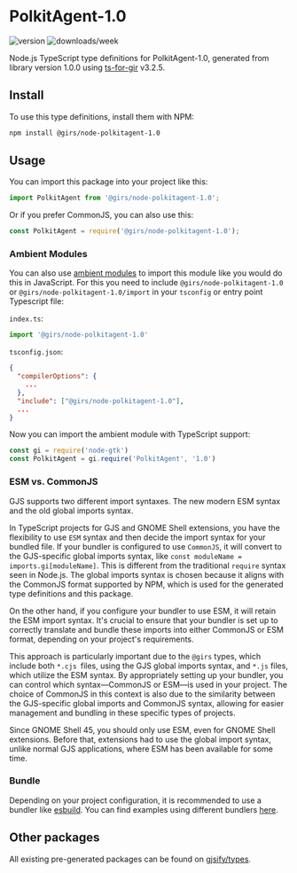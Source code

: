 
# PolkitAgent-1.0

![version](https://img.shields.io/npm/v/@girs/node-polkitagent-1.0)
![downloads/week](https://img.shields.io/npm/dw/@girs/node-polkitagent-1.0)


Node.js TypeScript type definitions for PolkitAgent-1.0, generated from library version 1.0.0 using [ts-for-gir](https://github.com/gjsify/ts-for-gir) v3.2.5.


## Install

To use this type definitions, install them with NPM:
```bash
npm install @girs/node-polkitagent-1.0
```

## Usage

You can import this package into your project like this:
```ts
import PolkitAgent from '@girs/node-polkitagent-1.0';
```

Or if you prefer CommonJS, you can also use this:
```ts
const PolkitAgent = require('@girs/node-polkitagent-1.0');
```

### Ambient Modules

You can also use [ambient modules](https://github.com/gjsify/ts-for-gir/tree/main/packages/cli#ambient-modules) to import this module like you would do this in JavaScript.
For this you need to include `@girs/node-polkitagent-1.0` or `@girs/node-polkitagent-1.0/import` in your `tsconfig` or entry point Typescript file:

`index.ts`:
```ts
import '@girs/node-polkitagent-1.0'
```

`tsconfig.json`:
```json
{
  "compilerOptions": {
    ...
  },
  "include": ["@girs/node-polkitagent-1.0"],
  ...
}
```

Now you can import the ambient module with TypeScript support: 

```ts
const gi = require('node-gtk')
const PolkitAgent = gi.require('PolkitAgent', '1.0')
```



### ESM vs. CommonJS

GJS supports two different import syntaxes. The new modern ESM syntax and the old global imports syntax.

In TypeScript projects for GJS and GNOME Shell extensions, you have the flexibility to use `ESM` syntax and then decide the import syntax for your bundled file. If your bundler is configured to use `CommonJS`, it will convert to the GJS-specific global imports syntax, like `const moduleName = imports.gi[moduleName]`. This is different from the traditional `require` syntax seen in Node.js. The global imports syntax is chosen because it aligns with the CommonJS format supported by NPM, which is used for the generated type definitions and this package.

On the other hand, if you configure your bundler to use ESM, it will retain the ESM import syntax. It's crucial to ensure that your bundler is set up to correctly translate and bundle these imports into either CommonJS or ESM format, depending on your project's requirements.

This approach is particularly important due to the `@girs` types, which include both `*.cjs `files, using the GJS global imports syntax, and `*.js` files, which utilize the ESM syntax. By appropriately setting up your bundler, you can control which syntax—CommonJS or ESM—is used in your project. The choice of CommonJS in this context is also due to the similarity between the GJS-specific global imports and CommonJS syntax, allowing for easier management and bundling in these specific types of projects.

Since GNOME Shell 45, you should only use ESM, even for GNOME Shell extensions. Before that, extensions had to use the global import syntax, unlike normal GJS applications, where ESM has been available for some time.

### Bundle

Depending on your project configuration, it is recommended to use a bundler like [esbuild](https://esbuild.github.io/). You can find examples using different bundlers [here](https://github.com/gjsify/ts-for-gir/tree/main/examples).

## Other packages

All existing pre-generated packages can be found on [gjsify/types](https://github.com/gjsify/types).

